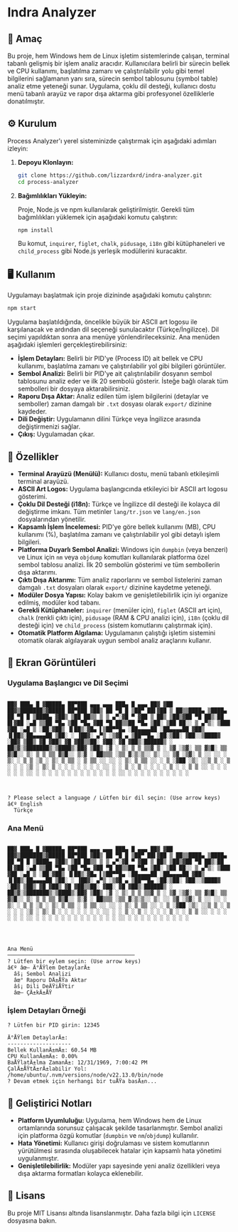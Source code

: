 # Indra Analyzer

## 🎯 Amaç

Bu proje, hem Windows hem de Linux işletim sistemlerinde çalışan, terminal tabanlı gelişmiş bir işlem analiz aracıdır. Kullanıcılara belirli bir sürecin bellek ve CPU kullanımı, başlatılma zamanı ve çalıştırılabilir yolu gibi temel bilgilerini sağlamanın yanı sıra, sürecin sembol tablosunu (symbol table) analiz etme yeteneği sunar. Uygulama, çoklu dil desteği, kullanıcı dostu menü tabanlı arayüz ve rapor dışa aktarma gibi profesyonel özelliklerle donatılmıştır.

## ⚙️ Kurulum

Process Analyzer'ı yerel sisteminizde çalıştırmak için aşağıdaki adımları izleyin:

1.  **Depoyu Klonlayın:**

    ```bash
    git clone https://github.com/lizzardxrd/indra-analyzer.git
    cd process-analyzer
    ```

2.  **Bağımlılıkları Yükleyin:**

    Proje, Node.js ve npm kullanılarak geliştirilmiştir. Gerekli tüm bağımlılıkları yüklemek için aşağıdaki komutu çalıştırın:

    ```bash
    npm install
    ```

    Bu komut, `inquirer`, `figlet`, `chalk`, `pidusage`, `i18n` gibi kütüphaneleri ve `child_process` gibi Node.js yerleşik modüllerini kuracaktır.

## 🖥️ Kullanım

Uygulamayı başlatmak için proje dizininde aşağıdaki komutu çalıştırın:

```bash
npm start
```

Uygulama başlatıldığında, öncelikle büyük bir ASCII art logosu ile karşılanacak ve ardından dil seçeneği sunulacaktır (Türkçe/İngilizce). Dil seçimi yapıldıktan sonra ana menüye yönlendirileceksiniz. Ana menüden aşağıdaki işlemleri gerçekleştirebilirsiniz:

*   **İşlem Detayları:** Belirli bir PID'ye (Process ID) ait bellek ve CPU kullanımı, başlatılma zamanı ve çalıştırılabilir yol gibi bilgileri görüntüler.
*   **Sembol Analizi:** Belirli bir PID'ye ait çalıştırılabilir dosyanın sembol tablosunu analiz eder ve ilk 20 sembolü gösterir. İsteğe bağlı olarak tüm sembolleri bir dosyaya aktarabilirsiniz.
*   **Raporu Dışa Aktar:** Analiz edilen tüm işlem bilgilerini (detaylar ve semboller) zaman damgalı bir `.txt` dosyası olarak `export/` dizinine kaydeder.
*   **Dili Değiştir:** Uygulamanın dilini Türkçe veya İngilizce arasında değiştirmenizi sağlar.
*   **Çıkış:** Uygulamadan çıkar.

## 🧩 Özellikler

*   **Terminal Arayüzü (Menülü):** Kullanıcı dostu, menü tabanlı etkileşimli terminal arayüzü.
*   **ASCII Art Logos:** Uygulama başlangıcında etkileyici bir ASCII art logosu gösterimi.
*   **Çoklu Dil Desteği (i18n):** Türkçe ve İngilizce dil desteği ile kolayca dil değiştirme imkanı. Tüm metinler `lang/tr.json` ve `lang/en.json` dosyalarından yönetilir.
*   **Kapsamlı İşlem İncelemesi:** PID'ye göre bellek kullanımı (MB), CPU kullanımı (%), başlatılma zamanı ve çalıştırılabilir yol gibi detaylı işlem bilgileri.
*   **Platforma Duyarlı Sembol Analizi:** Windows için `dumpbin` (veya benzeri) ve Linux için `nm` veya `objdump` komutları kullanılarak platforma özel sembol tablosu analizi. İlk 20 sembolün gösterimi ve tüm sembollerin dışa aktarımı.
*   **Çıktı Dışa Aktarımı:** Tüm analiz raporlarını ve sembol listelerini zaman damgalı `.txt` dosyaları olarak `export/` dizinine kaydetme yeteneği.
*   **Modüler Dosya Yapısı:** Kolay bakım ve genişletilebilirlik için iyi organize edilmiş, modüler kod tabanı.
*   **Gerekli Kütüphaneler:** `inquirer` (menüler için), `figlet` (ASCII art için), `chalk` (renkli çıktı için), `pidusage` (RAM & CPU analizi için), `i18n` (çoklu dil desteği için) ve `child_process` (sistem komutlarını çalıştırmak için).
*   **Otomatik Platform Algılama:** Uygulamanın çalıştığı işletim sistemini otomatik olarak algılayarak uygun sembol analiz araçlarını kullanır.

## 📸 Ekran Görüntüleri

### Uygulama Başlangıcı ve Dil Seçimi

```
  
██▓ ███▄ █ ▓█████▄ ██▀███ ▄▄▄ ▄▄▄ ███▄ █ ▄▄▄ ██▓ ▓██ ██▓▒███████▒▓█████ ██▀███ ▓██▒ ██ ▀█ █ ▒██▀ ██▌▓██ ▒ ██▒▒████▄ ▒████▄ ██ ▀█ █ ▒████▄ ▓██▒ ▒██ ██▒▒ ▒ ▒ ▄▀░▓█ ▀ ▓██ ▒ ██▒ ▒██▒▓██ ▀█ ██▒░██ █▌▓██ ░▄█ ▒▒██ ▀█▄ ▒██ ▀█▄ ▓██ ▀█ ██▒▒██ ▀█▄ ▒██░ ▒██ ██░░ ▒ ▄▀▒░ ▒███ ▓██ ░▄█ ▒ ░██░▓██▒ ▐▌██▒░▓█▄ ▌▒██▀▀█▄ ░██▄▄▄▄██ ░██▄▄▄▄██ ▓██▒ ▐▌██▒░██▄▄▄▄██ ▒██░ ░ ▐██▓░ ▄▀▒ ░▒▓█ ▄ ▒██▀▀█▄ ░██░▒██░ ▓██░░▒████▓ ░██▓ ▒██▒ ▓█ ▓██▒ ▓█ ▓██▒▒██░ ▓██░ ▓█ ▓██▒░██████▒ ░ ██▒▓░▒███████▒░▒████▒░██▓ ▒██▒ ░▓ ░ ▒░ ▒ ▒ ▒▒▓ ▒ ░ ▒▓ ░▒▓░ ▒▒ ▓▒█░ ▒▒ ▓▒█░░ ▒░ ▒ ▒ ▒▒ ▓▒█░░ ▒░▓ ░ ██▒▒▒ ░▒▒ ▓░▒░▒░░ ▒░ ░░ ▒▓ ░▒▓░ ▒ ░░ ░░ ░ ▒░ ░ ▒ ▒ ░▒ ░ ▒░ ▒ ▒▒ ░ ▒ ▒▒ ░░ ░░ ░ ▒░ ▒ ▒▒ ░░ ░ ▒ ░▓██ ░▒░ ░░▒ ▒ ░ ▒ ░ ░ ░ ░▒ ░ ▒░ ▒ ░ ░ ░ ░ ░ ░ ░ ░░ ░ ░ ▒ ░ ▒ ░ ░ ░ ░ ▒ ░ ░ ▒ ▒ ░░ ░ ░ ░ ░ ░ ░ ░░ ░ ░ ░ ░ ░ ░ ░ ░ ░ ░ ░ ░ ░ ░░ ░ ░ ░ ░ ░ ░ ░ ░ ░ ░ 



? Please select a language / Lütfen bir dil seçin: (Use arrow keys)
â€º English 
  Türkçe 
```

### Ana Menü

```
  
██▓ ███▄ █ ▓█████▄ ██▀███ ▄▄▄ ▄▄▄ ███▄ █ ▄▄▄ ██▓ ▓██ ██▓▒███████▒▓█████ ██▀███ ▓██▒ ██ ▀█ █ ▒██▀ ██▌▓██ ▒ ██▒▒████▄ ▒████▄ ██ ▀█ █ ▒████▄ ▓██▒ ▒██ ██▒▒ ▒ ▒ ▄▀░▓█ ▀ ▓██ ▒ ██▒ ▒██▒▓██ ▀█ ██▒░██ █▌▓██ ░▄█ ▒▒██ ▀█▄ ▒██ ▀█▄ ▓██ ▀█ ██▒▒██ ▀█▄ ▒██░ ▒██ ██░░ ▒ ▄▀▒░ ▒███ ▓██ ░▄█ ▒ ░██░▓██▒ ▐▌██▒░▓█▄ ▌▒██▀▀█▄ ░██▄▄▄▄██ ░██▄▄▄▄██ ▓██▒ ▐▌██▒░██▄▄▄▄██ ▒██░ ░ ▐██▓░ ▄▀▒ ░▒▓█ ▄ ▒██▀▀█▄ ░██░▒██░ ▓██░░▒████▓ ░██▓ ▒██▒ ▓█ ▓██▒ ▓█ ▓██▒▒██░ ▓██░ ▓█ ▓██▒░██████▒ ░ ██▒▓░▒███████▒░▒████▒░██▓ ▒██▒ ░▓ ░ ▒░ ▒ ▒ ▒▒▓ ▒ ░ ▒▓ ░▒▓░ ▒▒ ▓▒█░ ▒▒ ▓▒█░░ ▒░ ▒ ▒ ▒▒ ▓▒█░░ ▒░▓ ░ ██▒▒▒ ░▒▒ ▓░▒░▒░░ ▒░ ░░ ▒▓ ░▒▓░ ▒ ░░ ░░ ░ ▒░ ░ ▒ ▒ ░▒ ░ ▒░ ▒ ▒▒ ░ ▒ ▒▒ ░░ ░░ ░ ▒░ ▒ ▒▒ ░░ ░ ▒ ░▓██ ░▒░ ░░▒ ▒ ░ ▒ ░ ░ ░ ░▒ ░ ▒░ ▒ ░ ░ ░ ░ ░ ░ ░ ░░ ░ ░ ▒ ░ ▒ ░ ░ ░ ░ ▒ ░ ░ ▒ ▒ ░░ ░ ░ ░ ░ ░ ░ ░░ ░ ░ ░ ░ ░ ░ ░ ░ ░ ░ ░ ░ ░ ░░ ░ ░ ░ ░ ░ ░ ░ ░ ░ ░ 


  

Ana Menü
────────────────────────────────────────
? Lütfen bir eylem seçin: (Use arrow keys)
â€º âœ— Ä°ÅŸlem DetaylarÄ± 
  âš¡ Sembol Analizi 
  âœ° Raporu DÄ±ÅŸa Aktar 
  âš¡ Dili DeÄŸiÅŸtir 
  âœ– ÇÄ±kÄ±ÅŸ 
```

### İşlem Detayları Örneği

```
? Lütfen bir PID girin: 12345

Ä°ÅŸlem DetaylarÄ±:
--------------------
Bellek KullanÄ±mÄ±: 60.54 MB
CPU KullanÄ±mÄ±: 0.00%
BaÅŸlatÄ±lma ZamanÄ±: 12/31/1969, 7:00:42 PM
ÇalÄ±ÅŸtÄ±rÄ±labilir Yol: /home/ubuntu/.nvm/versions/node/v22.13.0/bin/node
? Devam etmek için herhangi bir tuÅŸa basÄ±n... 
```

## 🔧 Geliştirici Notları

*   **Platform Uyumluluğu:** Uygulama, hem Windows hem de Linux ortamlarında sorunsuz çalışacak şekilde tasarlanmıştır. Sembol analizi için platforma özgü komutlar (`dumpbin` ve `nm`/`objdump`) kullanılır.
*   **Hata Yönetimi:** Kullanıcı girişi doğrulaması ve sistem komutlarının yürütülmesi sırasında oluşabilecek hatalar için kapsamlı hata yönetimi uygulanmıştır.
*   **Genişletilebilirlik:** Modüler yapı sayesinde yeni analiz özellikleri veya dışa aktarma formatları kolayca eklenebilir.

## 📄 Lisans

Bu proje MIT Lisansı altında lisanslanmıştır. Daha fazla bilgi için `LICENSE` dosyasına bakın. 

